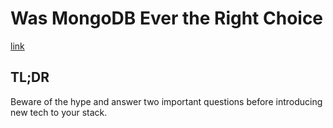 # Was MongoDB Ever the Right Choice

[link](https://www.simplethread.com/was-mongodb-ever-the-right-choice/)

## TL;DR

Beware of the hype and answer two important questions before introducing new tech to your stack.
